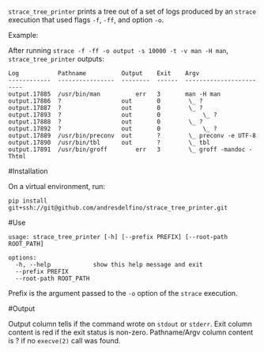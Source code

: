 `strace_tree_printer` prints a tree out of a set of logs produced by an `strace` execution that used flags `-f`, `-ff`, and option `-o`.

Example:

After running `strace -f -ff -o output -s 10000 -t -v man -H man`, `strace_tree_printer` outputs:

```
Log           Pathname          Output    Exit    Argv
------------  ----------------  --------  ------  ------------------------
output.17885  /usr/bin/man          err   3       man -H man
output.17886  ?                 out       0        \_ ?
output.17887  ?                 out       0        \_ ?
output.17893  ?                 out       0            \_ ?
output.17888  ?                 out       0        \_ ?
output.17892  ?                 out       0            \_ ?
output.17889  /usr/bin/preconv  out       ?        \_ preconv -e UTF-8
output.17890  /usr/bin/tbl      out       ?        \_ tbl
output.17891  /usr/bin/groff        err   3        \_ groff -mandoc -Thtml
```

#Installation

On a virtual environment, run:

```
pip install git+ssh://git@github.com/andresdelfino/strace_tree_printer.git
```

#Use

```
usage: strace_tree_printer [-h] [--prefix PREFIX] [--root-path ROOT_PATH]

options:
  -h, --help            show this help message and exit
  --prefix PREFIX
  --root-path ROOT_PATH
```

Prefix is the argument passed to the `-o` option of the `strace` execution.

#Output

Output column tells if the command wrote on `stdout` or `stderr`.
Exit column content is red if the exit status is non-zero.
Pathname/Argv column content is ? if no `execve(2)` call was found.
